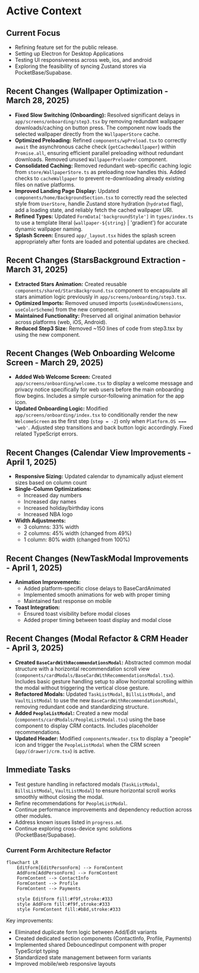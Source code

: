 # Active Context

## Current Focus
- Refining feature set for the public release.
- Setting up Electron for Desktop Applications
- Testing UI responsiveness across web, ios, and android
- Exploring the feasibility of syncing Zustand stores via PocketBase/Supabase.

## Recent Changes (Wallpaper Optimization - March 28, 2025)
- **Fixed Slow Switching (Onboarding):** Resolved significant delays in `app/screens/onboarding/step3.tsx` by removing redundant wallpaper downloads/caching on button press. The component now loads the selected wallpaper directly from the `WallpaperStore` cache.
- **Optimized Preloading:** Refined `components/wpPreload.tsx` to correctly `await` the asynchronous cache check (`getCachedWallpaper`) within `Promise.all`, ensuring efficient parallel preloading without redundant downloads. Removed unused `WallpaperPreloader` component.
- **Consolidated Caching:** Removed redundant web-specific caching logic from `store/WallpaperStore.ts` as preloading now handles this. Added checks to `cacheWallpaper` to prevent re-downloading already existing files on native platforms.
- **Improved Landing Page Display:** Updated `components/home/BackgroundSection.tsx` to correctly read the selected style from `UserStore`, handle Zustand store hydration (`hydrated` flag), add a loading state, and reliably fetch the cached wallpaper URI.
- **Refined Types:** Updated `FormData['backgroundStyle']` in `types/index.ts` to use a template literal (`wallpaper-${string}` | 'gradient') for accurate dynamic wallpaper naming.
- **Splash Screen:** Ensured `app/_layout.tsx` hides the splash screen appropriately after fonts are loaded and potential updates are checked.

## Recent Changes (StarsBackground Extraction - March 31, 2025)
- **Extracted Stars Animation:** Created reusable `components/shared/StarsBackground.tsx` component to encapsulate all stars animation logic previously in `app/screens/onboarding/step3.tsx`.
- **Optimized Imports:** Removed unused imports (`useWindowDimensions`, `useColorScheme`) from the new component.
- **Maintained Functionality:** Preserved all original animation behavior across platforms (web, iOS, Android).
- **Reduced Step3 Size:** Removed ~150 lines of code from step3.tsx by using the new component.

## Recent Changes (Web Onboarding Welcome Screen - March 29, 2025)
- **Added Web Welcome Screen:** Created `app/screens/onboarding/welcome.tsx` to display a welcome message and privacy notice specifically for web users before the main onboarding flow begins. Includes a simple cursor-following animation for the app icon.
- **Updated Onboarding Logic:** Modified `app/screens/onboarding/index.tsx` to conditionally render the new `WelcomeScreen` as the first step (`step = -2`) only when `Platform.OS === 'web'`. Adjusted step transitions and back button logic accordingly. Fixed related TypeScript errors.

## Recent Changes (Calendar View Improvements - April 1, 2025)
- **Responsive Sizing:** Updated calendar to dynamically adjust element sizes based on column count
- **Single-Column Optimizations:**
  - Increased day numbers 
  - Increased day names 
  - Increased holiday/birthday icons 
  - Increased NBA logo 
- **Width Adjustments:**
  - 3 columns: 33% width
  - 2 columns: 45% width (changed from 49%)
  - 1 column: 80% width (changed from 100%)

## Recent Changes (NewTaskModal Improvements - April 1, 2025)
- **Animation Improvements:**
  - Added platform-specific close delays to BaseCardAnimated
  - Implemented smooth animations for web with proper timing
  - Maintained fast response on mobile
- **Toast Integration:**
  - Ensured toast visibility before modal closes
  - Added proper timing between toast display and modal close

## Recent Changes (Modal Refactor & CRM Header - April 3, 2025)
- **Created `BaseCardWithRecommendationsModal`:** Abstracted common modal structure with a horizontal recommendation scroll view (`components/cardModals/BaseCardWithRecommendationsModal.tsx`). Includes basic gesture handling setup to allow horizontal scrolling within the modal without triggering the vertical close gesture.
- **Refactored Modals:** Updated `TaskListModal`, `BillsListModal`, and `VaultListModal` to use the new `BaseCardWithRecommendationsModal`, removing redundant code and standardizing structure.
- **Added `PeopleListModal`:** Created a new modal (`components/cardModals/PeopleListModal.tsx`) using the base component to display CRM contacts. Includes placeholder recommendations.
- **Updated Header:** Modified `components/Header.tsx` to display a "people" icon and trigger the `PeopleListModal` when the CRM screen (`app/(drawer)/crm.tsx`) is active.

## Immediate Tasks
- Test gesture handling in refactored modals (`TaskListModal`, `BillsListModal`, `VaultListModal`) to ensure horizontal scroll works smoothly without closing the modal.
- Refine recommendations for `PeopleListModal`.
- Continue performance improvements and dependency reduction across other modules.
- Address known issues listed in `progress.md`.
- Continue exploring cross-device sync solutions (PocketBase/Supabase).

### Current Form Architecture Refactor

```mermaid
flowchart LR
    EditForm[EditPersonForm] --> FormContent
    AddForm[AddPersonForm] --> FormContent
    FormContent --> ContactInfo
    FormContent --> Profile
    FormContent --> Payments
    
    style EditForm fill:#f9f,stroke:#333
    style AddForm fill:#f9f,stroke:#333
    style FormContent fill:#b8d,stroke:#333
```

Key improvements:
- Eliminated duplicate form logic between Add/Edit variants
- Created dedicated section components (ContactInfo, Profile, Payments)
- Implemented shared DebouncedInput component with proper TypeScript typing
- Standardized state management between form variants
- Improved mobile/web responsive layouts
